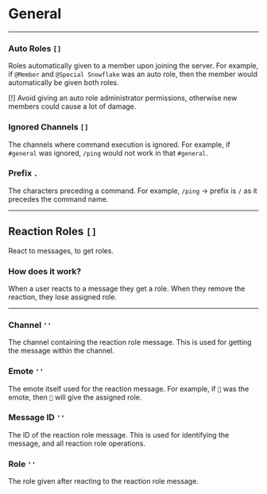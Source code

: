 # General

---

### Auto Roles `[]`
Roles automatically given to a member upon joining the server.
For example, if `@Member` and `@Special Snowflake` was an auto role, then the member would automatically be given both roles.

[!] Avoid giving an auto role administrator permissions, otherwise new members could cause a lot of damage.

### Ignored Channels `[]`
The channels where command execution is ignored.
For example, if `#general` was ignored, `/ping` would not work in that `#general`.

### Prefix `.`
The characters preceding a command.
For example, `/ping` -> prefix is `/` as it precedes the command name.

---

## Reaction Roles `[]`
React to messages, to get roles.

### How does it work?
When a user reacts to a message they get a role.
When they remove the reaction, they lose assigned role.

---

### Channel `''`
The channel containing the reaction role message.
This is used for getting the message within the channel.

### Emote `''`
The emote itself used for the reaction message.
For example, if `🤔` was the emote, then `🤔` will give the assigned role.

### Message ID `''`
The ID of the reaction role message.
This is used for identifying the message, and all reaction role operations.

### Role `''`
The role given after reacting to the reaction role message.